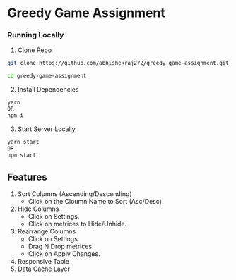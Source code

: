# Greedy Game Assignment

### Running Locally

1. Clone Repo

```bash
git clone https://github.com/abhishekraj272/greedy-game-assignment.git

cd greedy-game-assignment
```

2. Install Dependencies

```bash
yarn
OR
npm i
```

3. Start Server Locally

```bash
yarn start
OR
npm start
```

## Features

1. Sort Columns (Ascending/Descending)
    - Click on the Cloumn Name to Sort (Asc/Desc)
2. Hide Columns
    - Click on Settings.
    - Click on metrices to Hide/Unhide.
3. Rearrange Columns
    - Click on Settings.
    - Drag N Drop metrices.
    - Click on Apply Changes.
4. Responsive Table
5. Data Cache Layer
